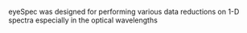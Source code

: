 eyeSpec was designed for performing various data reductions on 1-D spectra especially in the optical wavelengths

